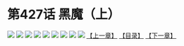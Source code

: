 # 第427话 黑魔（上）
![](https://mhpic.xiaomingtaiji.net/comic/D/斗破苍穹拆分版/427话/1.jpg-zymk.middle.webp)
![](https://mhpic.xiaomingtaiji.net/comic/D/斗破苍穹拆分版/427话/2.jpg-zymk.middle.webp)
![](https://mhpic.xiaomingtaiji.net/comic/D/斗破苍穹拆分版/427话/3.jpg-zymk.middle.webp)
![](https://mhpic.xiaomingtaiji.net/comic/D/斗破苍穹拆分版/427话/4.jpg-zymk.middle.webp)
![](https://mhpic.xiaomingtaiji.net/comic/D/斗破苍穹拆分版/427话/5.jpg-zymk.middle.webp)
![](https://mhpic.xiaomingtaiji.net/comic/D/斗破苍穹拆分版/427话/6.jpg-zymk.middle.webp)
![](https://mhpic.xiaomingtaiji.net/comic/D/斗破苍穹拆分版/427话/7.jpg-zymk.middle.webp)
![](https://mhpic.xiaomingtaiji.net/comic/D/斗破苍穹拆分版/427话/8.jpg-zymk.middle.webp)
![](https://mhpic.xiaomingtaiji.net/comic/D/斗破苍穹拆分版/427话/9.jpg-zymk.middle.webp)
[【上一章】](./426.md)
[【目录】](./READMD.md)
[【下一章】](./428.md)
